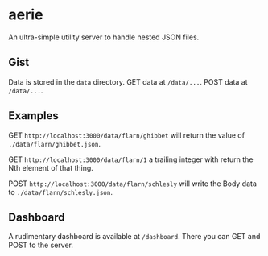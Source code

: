 # aerie

An ultra-simple utility server to handle nested JSON files.


## Gist

Data is stored in the `data` directory.
GET data at `/data/...`.
POST data at `/data/...`.


## Examples

GET `http://localhost:3000/data/flarn/ghibbet` will return the value of `./data/flarn/ghibbet.json`.

GET `http://localhost:3000/data/flarn/1` a trailing integer with return the Nth element of that thing.

POST `http://localhost:3000/data/flarn/schlesly` will write the Body data to `./data/flarn/schlesly.json`.


## Dashboard

A rudimentary dashboard is available at `/dashboard`.
There you can GET and POST to the server.
